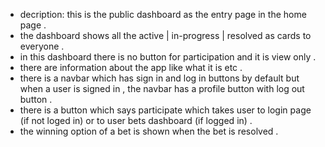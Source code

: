 - decription: this is the public dashboard as the entry page in the home page .
- the dashboard shows all the active | in-progress | resolved as cards to everyone .
- in this dashboard there is no button for participation and it is view only .
- there are information about the app like what it is etc .
- there is a navbar which has sign in and log in buttons by default but when a user is signed in , the navbar has a profile button with log out button .
- there is a button which says participate which takes user to login page (if not loged in) or to user bets dashboard (if logged in) .
- the winning option of a bet is shown when the bet is resolved .
